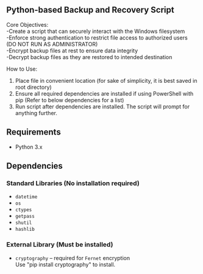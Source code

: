 ## Python-based Backup and Recovery Script
Core Objectives:<br/>
-Create a script that can securely interact with the Windows filesystem<br/>
-Enforce strong authentication to restrict file access to authorized users (DO NOT RUN AS ADMINISTRATOR)<br/>
-Encrypt backup files at rest to ensure data integrity<br/>
-Decrypt backup files as they are restored to intended destination<br/>

How to Use:
1. Place file in convenient location (for sake of simplicity, it is best saved in root directory)
2. Ensure all required dependencies are installed if using PowerShell with pip (Refer to below dependencies for a list)
3. Run script after dependencies are installed.  The script will prompt for anything further.

## Requirements
- Python 3.x

## Dependencies

### Standard Libraries (No installation required)
- `datetime`
- `os`
- `ctypes`
- `getpass`
- `shutil`
- `hashlib`

### External Library (Must be installed)
- `cryptography` – required for `Fernet` encryption <br/>
Use "pip install cryptography" to install.
